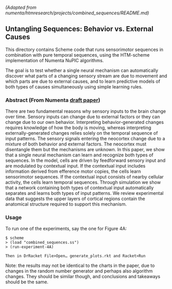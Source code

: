 *(Adapted from numenta/htmresearch/projects/combined_sequences/README.md)*
## Untangling Sequences: Behavior vs. External Causes

This directory contains Scheme code that runs sensorimotor sequences
in combination with pure temporal sequences, using the HTM-scheme
implementation of Numenta NuPIC algorithms.

The goal is to test whether a single neural mechanism can
automatically discover what parts of a changing sensory stream are due
to movement and which parts are due to external causes, and to learn
predictive models of both types of causes simultaneously using simple
learning rules.

### Abstract (From Numenta [draft paper](http://dx.doi.org/10.1101/190678))

There are two fundamental reasons why sensory inputs to the brain change
over time. Sensory inputs can change due to external factors or they can
change due to our own behavior. Interpreting behavior-generated changes
requires knowledge of how the body is moving, whereas interpreting
externally-generated changes relies solely on the temporal sequence of
input patterns. The sensory signals entering the neocortex change due to
a mixture of both behavior and external factors. The neocortex must
disentangle them but the mechanisms are unknown. In this paper, we show
that a single neural mechanism can learn and recognize both types of
sequences. In the model, cells are driven by feedforward sensory input
and are modulated by contextual input. If the contextual input includes
information derived from efference motor copies, the cells learn
sensorimotor sequences. If the contextual input consists of nearby
cellular activity, the cells learn temporal sequences. Through
simulation we show that a network containing both types of contextual
input automatically separates and learns both types of input patterns.
We review experimental data that suggests the upper layers of cortical
regions contain the anatomical structure required to support this
mechanism.

### Usage
To run one of the experiments, say the one for Figure 4A:

    $ scheme
    > (load "combined_sequences.ss")
    > (run-experiment-4A)
    
    Then in DrRacket File>Open… generate_plots.rkt and Racket>Run

Note: the results may not be identical to the charts in the paper, due
to changes in the random number generator
and perhaps also algorithm changes.  They should be similar though, and
conclusions and takeaways should be the same.

